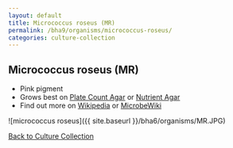 ```yaml
---
layout: default
title: Micrococcus roseus (MR)
permalink: /bha9/organisms/micrococcus-roseus/
categories: culture-collection
---
```


## Micrococcus roseus (MR)

* Pink pigment
* Grows best on [Plate Count Agar](/bha9/cultivation-media/plate-count-agar/) or [Nutrient Agar](/bha9/cultivation-media/nutrient-agar/)
* Find out more on [Wikipedia](http://en.wikipedia.org/wiki/Micrococcus_roseus) or [MicrobeWiki](https://microbewiki.kenyon.edu/index.php/Micrococcus)

![micrococcus roseus]({{ site.baseurl }}/bha6/organisms/MR.JPG)

[Back to Culture Collection](/bha9/organisms/)
